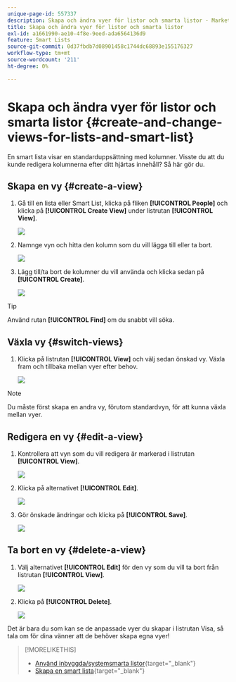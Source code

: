 ```yaml
---
unique-page-id: 557337
description: Skapa och ändra vyer för listor och smarta listor - Marketo Docs - produktdokumentation
title: Skapa och ändra vyer för listor och smarta listor
exl-id: a1661990-ae10-4f8e-9eed-ada6564136d9
feature: Smart Lists
source-git-commit: 0d37fbdb7d08901458c1744dc68893e155176327
workflow-type: tm+mt
source-wordcount: '211'
ht-degree: 0%

---
```


# Skapa och ändra vyer för listor och smarta listor {#create-and-change-views-for-lists-and-smart-list}

En smart lista visar en standarduppsättning med kolumner. Visste du att du kunde redigera kolumnerna efter ditt hjärtas innehåll? Så här gör du.

## Skapa en vy {#create-a-view}

1. Gå till en lista eller Smart List, klicka på fliken **[!UICONTROL People]** och klicka på **[!UICONTROL Create View]** under listrutan **[!UICONTROL View]**.

   ![](assets/create-and-change-views-for-lists-and-smart-list-1.png)

1. Namnge vyn och hitta den kolumn som du vill lägga till eller ta bort.

   ![](assets/create-and-change-views-for-lists-and-smart-list-2.png)

1. Lägg till/ta bort de kolumner du vill använda och klicka sedan på **[!UICONTROL Create]**.

   ![](assets/create-and-change-views-for-lists-and-smart-list-3.png)

>[!TIP]
>
>Använd rutan **[!UICONTROL Find]** om du snabbt vill söka.

## Växla vy {#switch-views}

1. Klicka på listrutan **[!UICONTROL View]** och välj sedan önskad vy. Växla fram och tillbaka mellan vyer efter behov.

   ![](assets/create-and-change-views-for-lists-and-smart-list-4.png)

>[!NOTE]
>
> Du måste först skapa en andra vy, förutom standardvyn, för att kunna växla mellan vyer.

## Redigera en vy {#edit-a-view}

1. Kontrollera att vyn som du vill redigera är markerad i listrutan **[!UICONTROL View]**.

   ![](assets/create-and-change-views-for-lists-and-smart-list-5.png)

1. Klicka på alternativet **[!UICONTROL Edit]**.

   ![](assets/create-and-change-views-for-lists-and-smart-list-6.png)

1. Gör önskade ändringar och klicka på **[!UICONTROL Save]**.

   ![](assets/create-and-change-views-for-lists-and-smart-list-7.png)

## Ta bort en vy {#delete-a-view}

1. Välj alternativet **[!UICONTROL Edit]** för den vy som du vill ta bort från listrutan **[!UICONTROL View]**.

   ![](assets/create-and-change-views-for-lists-and-smart-list-8.png)

1. Klicka på **[!UICONTROL Delete]**.

   ![](assets/create-and-change-views-for-lists-and-smart-list-9.png)

Det är bara du som kan se de anpassade vyer du skapar i listrutan Visa, så tala om för dina vänner att de behöver skapa egna vyer!

>[!MORELIKETHIS]
>
>* [Använd inbyggda/systemsmarta listor](/help/marketo/product-docs/core-marketo-concepts/smart-lists-and-static-lists/using-smart-lists/use-built-in-system-smart-lists.md){target="_blank"}
>* [Skapa en smart lista](/help/marketo/product-docs/core-marketo-concepts/smart-lists-and-static-lists/creating-a-smart-list/create-a-smart-list.md){target="_blank"}
